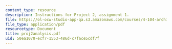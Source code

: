 ```yaml
---
content_type: resource
description: Instructions for Project 2, assignment 1.
file: https://ol-ocw-studio-app-qa.s3.amazonaws.com/courses/4-104-architectural-design-intentions-spring-2004/50ea1070ecf71553486dc7face5cdf7f_proj2analysis.pdf
file_type: application/pdf
resourcetype: Document
title: proj2analysis.pdf
uid: 50ea1070-ecf7-1553-486d-c7face5cdf7f
---
```

